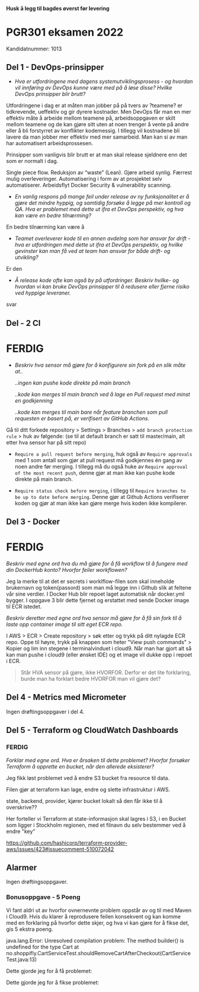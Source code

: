 #### Husk å legg til bagdes øverst før levering

# PGR301 eksamen 2022
Kandidatnummer: 1013

## Del 1 - DevOps-prinsipper
- *Hva er utfordringene med dagens systemutviklingsprosess - og hvordan vil innføring av DevOps kunne være med på å løse disse? Hvilke DevOps prinsipper blir brutt?*

Utfordringene i dag er at måten man jobber på på tvers av ?teamene? er tidkrevende, ueffektiv og gir dyrere kostnader.
Men DevOps får man en mer effektiv måte å arbeide mellom teamene på, arbeidsoppgaven er skilt mellom teamene og de kan gjøre sitt uten at noen trenger å vente på andre eller å bli forstyrret av konflikter kodemessig. 
I tillegg vil kostnadene bli lavere da man jobber mer effektiv med mer samarbeid. Man kan si av man har automatisert arbeidsprossesen.

Prinsipper som vanligvis blir brutt er at man skal release sjeldnere enn det som er normalt i dag.

Single piece flow. 
Reduksjon av “waste” (Lean). 
Gjøre arbeid synlig. 
Færrest mulig overleveringer.
Automatisering i form av at prosjektet selv automatiserer. 
Arbeidsflyt
Docker Security & vulnerability scanning.


- *En vanlig respons på mange feil under release av ny funksjonalitet er å gjøre det mindre hyppig, og samtidig forsøke å legge på mer kontroll og QA. Hva er problemet med dette ut ifra et DevOps perspektiv, og hva kan være en bedre tilnærming?*

En bedre tilnærming kan være å


- *Teamet overleverer kode til en annen avdelng som har ansvar for drift - hva er utfordringen med dette ut ifra et DevOps perspektiv, og hvilke gevinster kan man få ved at team han ansvar for både drift- og utvikling?*

Er den 


- *Å release kode ofte kan også by på utfordringer. Beskriv hvilke- og hvordan vi kan bruke DevOps prinsipper til å redusere eller fjerne risiko ved hyppige leveraner.*

svar


## Del - 2 CI
# FERDIG
- *Beskriv hva sensor må gjøre for å konfigurere sin fork på en slik måte at..*

    *..ingen kan pushe kode direkte på main branch*
    
    *..kode kan merges til main branch ved å lage en Pull request med minst en godkjenning*
    
    *..kode kan merges til main bare når feature branchen som pull requesten er basert på, er verifisert av GitHub Actions.*

Gå til ditt forkede repository > Settings > Branches > `add branch protection rule` > huk av følgende: (se til at default branch er satt til master/main, alt etter hva sensor har på sitt repo)

- `Require a pull request before merging`, huk også av `Require approvals` med 1 som antall som gjør at pull request må godkjennes èn gang av noen andre før merging. I tillegg må du også huke av `Require approval of the most recent push`, denne gjør at man ikke kan pushe kode direkte på main branch.

- `Require status check before merging`, i tillegg til `Require branches to be up to date before merging`. Denne gjør at Github Actions verifiserer koden og gjør at man ikke kan gjøre merge hvis koden ikke kompilerer.


## Del 3 - Docker
# FERDIG
*Beskriv med egne ord hva du må gjøre for å få workflow til å fungere med din DockerHub konto? Hvorfor feiler workflowen?* 

Jeg la merke til at det er secrets i worklflow-filen som skal inneholde brukernavn og token(passord) som man må legge inn i Github slik at feltene vår sine verdier. 
I Docker Hub blir repoet laget automatisk når docker.yml bygger. I oppgave 3 blir dette fjernet og erstattet med sende Docker image til ECR istedet.

*Beskriv deretter med egne ord hva sensor må gjøre for å få sin fork til å laste opp container image til sitt eget ECR repo.*

I AWS > ECR > Create repository > søk etter og trykk på ditt nylagde ECR repo. Oppe til høyre, trykk på knappen som heter "View push commands" > Kopier og lim inn stegene i terminalvinduet i cloud9. Når man har gjort alt så kan man pushe i cloud9 (eller ønsket IDE) og et image vil dukke opp i repoet i ECR.

> Står HVA sensor på gjøre, ikke HVORFOR. Derfor er det lite forklaring, burde man ha forklart bedre HVORFOR man vil gjøre det?


## Del 4 - Metrics med Micrometer
Ingen drøftingsoppgaver i del 4.


## Del 5 - Terraform og CloudWatch Dashboards
### FERDIG
*Forklar med egne ord. Hva er årsaken til dette problemet? Hvorfor forsøker Terraform å opprette en bucket, når den allerede eksisterer?*

Jeg fikk løst problemet ved å endre S3 bucket fra resource til data.

Filen gjør at terraform kan lage, endre og slette infrastruktur i AWS.

state, backend, provider, kjører bucket lokalt så den får ikke til å overskrive??

Her forteller vi Terraform at state-informasjon skal lagres i S3, i en Bucket som ligger i Stockholm regionen, med et filnavn du selv bestemmer ved å endre "key"

https://github.com/hashicorp/terraform-provider-aws/issues/423#issuecomment-510072042


## Alarmer
Ingen drøftingsoppgaver.


### Bonusoppgave - 5 Poeng
Vi fant aldri ut av hvorfor ovnernevnte problem oppstår av og til med Maven i Cloud9. Hvis du klarer å reprodusere feilen konsekvent og kan komme med en forklaring på hvorfor dette skjer, og hva vi kan gjøre for å fikse det, gis 5 ekstra poeng.

java.lang.Error:
Unresolved compilation problem:
The method builder() is undefined for the type Cart
at no.shoppifly.CartServiceTest.shouldRemoveCartAfterCheckout(CartServiceTest.java:13)

Dette gjorde jeg for å få problemet:

Dette gjorde jeg for å fikse problemet:

























